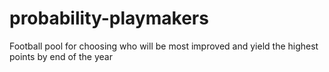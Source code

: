 # probability-playmakers
Football pool for choosing who will be most improved and yield the highest points by end of the year
